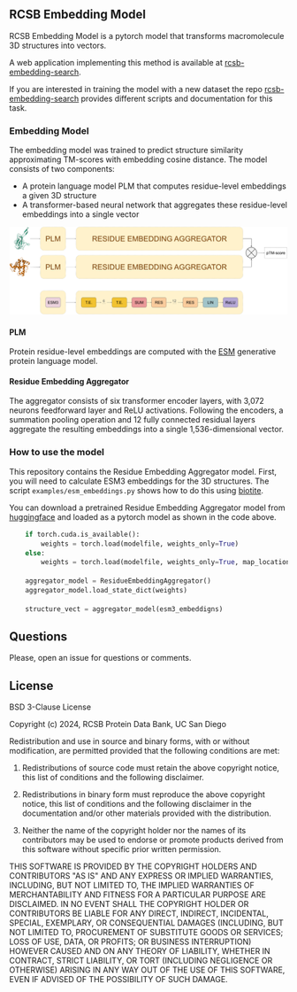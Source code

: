 
RCSB Embedding Model
---

RCSB Embedding Model is a pytorch model that transforms macromolecule 3D structures into vectors.

A web application implementing this method is available at [rcsb-embedding-search](http://embedding-search.rcsb.org).

If you are interested in training the model with a new dataset the repo [rcsb-embedding-search](https://github.com/bioinsilico/rcsb-embedding-search)
provides different scripts and documentation for this task.

### Embedding Model
The embedding model was trained to predict structure similarity approximating TM-scores with embedding cosine distance.
The model consists of two components:
- A protein language model PLM that computes residue-level embeddings a given 3D structure
- A transformer-based neural network that aggregates these residue-level embeddings into a single vector

![Embedding model architecture](assets/embedding-model-architecture.png)

#### PLM
Protein residue-level embeddings are computed with the [ESM](https://www.evolutionaryscale.ai/) generative protein language model.

#### Residue Embedding Aggregator

The aggregator consists of six transformer encoder layers, with 3,072 neurons feedforward layer and ReLU activations.
Following the encoders, a summation pooling operation and 12 fully connected residual layers aggregate the resulting embeddings into a single 1,536-dimensional vector.

### How to use the model
This repository contains the Residue Embedding Aggregator model. First, you will need to calculate ESM3 embeddings for the 3D structures.
The script `examples/esm_embeddings.py` shows how to do this using [biotite](https://www.biotite-python.org/).

You can download a pretrained Residue Embedding Aggregator model from [huggingface](https://huggingface.co/jseguramora/rcsb-embedding-model/resolve/main/rcsb-embedding-model.pt) and loaded as a pytorch model as shown in the code above.

```python
    if torch.cuda.is_available():
        weights = torch.load(modelfile, weights_only=True)
    else:
        weights = torch.load(modelfile, weights_only=True, map_location='cpu')

    aggregator_model = ResidueEmbeddingAggregator()
    aggregator_model.load_state_dict(weights)

    structure_vect = aggregator_model(esm3_embeddigns)
```

Questions
---
Please, open an issue for questions or comments.

License
---
BSD 3-Clause License

Copyright (c) 2024, RCSB Protein Data Bank, UC San Diego

Redistribution and use in source and binary forms, with or without
modification, are permitted provided that the following conditions are met:

1. Redistributions of source code must retain the above copyright notice, this
   list of conditions and the following disclaimer.

2. Redistributions in binary form must reproduce the above copyright notice,
   this list of conditions and the following disclaimer in the documentation
   and/or other materials provided with the distribution.

3. Neither the name of the copyright holder nor the names of its
   contributors may be used to endorse or promote products derived from
   this software without specific prior written permission.

THIS SOFTWARE IS PROVIDED BY THE COPYRIGHT HOLDERS AND CONTRIBUTORS "AS IS"
AND ANY EXPRESS OR IMPLIED WARRANTIES, INCLUDING, BUT NOT LIMITED TO, THE
IMPLIED WARRANTIES OF MERCHANTABILITY AND FITNESS FOR A PARTICULAR PURPOSE ARE
DISCLAIMED. IN NO EVENT SHALL THE COPYRIGHT HOLDER OR CONTRIBUTORS BE LIABLE
FOR ANY DIRECT, INDIRECT, INCIDENTAL, SPECIAL, EXEMPLARY, OR CONSEQUENTIAL
DAMAGES (INCLUDING, BUT NOT LIMITED TO, PROCUREMENT OF SUBSTITUTE GOODS OR
SERVICES; LOSS OF USE, DATA, OR PROFITS; OR BUSINESS INTERRUPTION) HOWEVER
CAUSED AND ON ANY THEORY OF LIABILITY, WHETHER IN CONTRACT, STRICT LIABILITY,
OR TORT (INCLUDING NEGLIGENCE OR OTHERWISE) ARISING IN ANY WAY OUT OF THE USE
OF THIS SOFTWARE, EVEN IF ADVISED OF THE POSSIBILITY OF SUCH DAMAGE.
